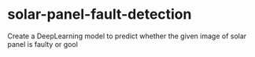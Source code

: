 # solar-panel-fault-detection
Create a DeepLearning model to predict whether the given image of solar panel is faulty or gool
